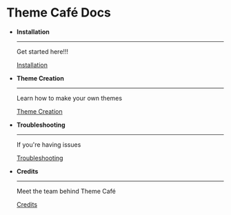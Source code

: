 # Theme Café Docs

<div class="grid cards" markdown>

-   __Installation__

    ---

    Get started here!!!

    [Installation](install/files.md)

-   __Theme Creation__

    ---

    Learn how to make your own themes

    [Theme Creation](themecreation/index.md)

-   __Troubleshooting__

    ---

    If you're having issues

    [Troubleshooting](troubleshooting/troubleshooting.md)

-   __Credits__

    ---

    Meet the team behind Theme Café

    [Credits](credits.md)

</div>